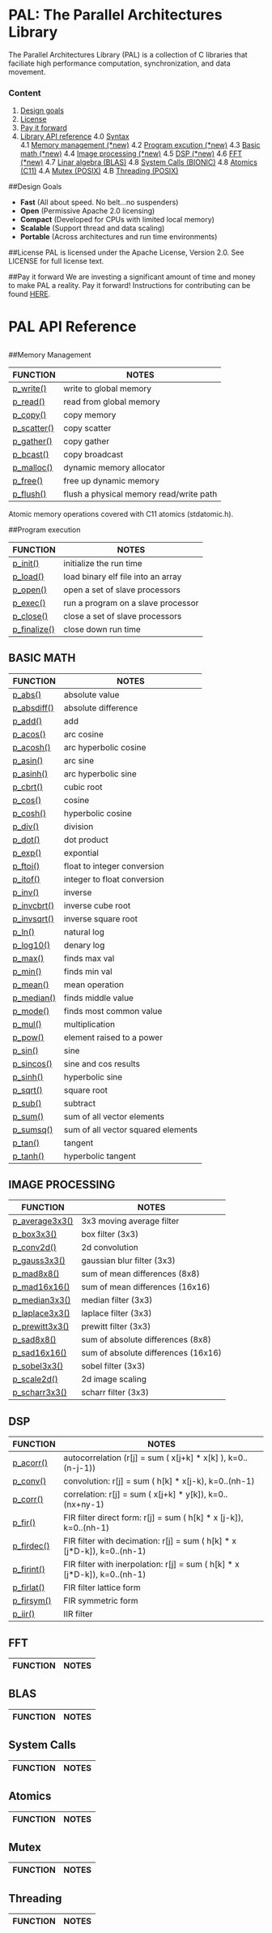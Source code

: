PAL: The Parallel Architectures Library
========================================

The Parallel Architectures Library (PAL) is a collection of C libraries that
faciliate high performance computation, synchronization, and data movement.

### Content
1. [Design goals](#design-goals)  
2. [License](#license)  
3. [Pay it forward](#pay-it-forward)  
4. [Library API reference](#pal-reference)
4.0 [Syntax](#syntax)   
4.1 [Memory management (*new)](#memory-management)
4.2 [Program excution (*new)](#program-execution)
4.3 [Basic math (*new)](#basic-math)
4.4 [Image processing (*new)](#image-processing)
4.5 [DSP (*new)](#dsp)
4.6 [FFT (*new)](#fft)
4.7 [Linar algebra (BLAS)](#blas)
4.8 [System Calls (BIONIC)](#system-calls)
4.8 [Atomics (C11)](#atomics)
4.A [Mutex (POSIX)](#mutex)
4.B [Threading (POSIX)](#threading)

##Design Goals

* **Fast**     (All about speed. No belt...no suspenders)
* **Open**     (Permissive Apache 2.0 licensing)
* **Compact**  (Developed for CPUs with limited local memory)
* **Scalable** (Support thread and data scaling)
* **Portable** (Across architectures and run time environments)   

##License
PAL is licensed under the Apache License, Version 2.0. See LICENSE for full license text.

##Pay it forward
We are investing a significant amount of time and money to make PAL a reality. 
Pay it forward! Instructions for contributing can be found [HERE](CONTRIBUTING.md). 


PAL API Reference
========================================
## 

##Memory Management

FUNCTION     | NOTES
------------ | -------------
[p_write()](hal/p_write.c)        | write to global memory
[p_read()](hal/p_read.c)          | read from global memory
[p_copy()](hal/p_copy.c)          | copy memory
[p_scatter()](hal/p_scatter.c)    | copy scatter
[p_gather()](hal/p_gather.c)      | copy gather
[p_bcast()](hal/p_bcast.c)        | copy broadcast
[p_malloc()](hal/p_malloc.c)      | dynamic memory allocator
[p_free()](hal/p_free.c)          | free up dynamic memory
[p_flush()](math/p_flush.c)       | flush a physical memory read/write path  

Atomic memory operations covered with C11 atomics (stdatomic.h).

##Program execution

FUNCTION     | NOTES
------------ | -------------
[p_init()](hal/p_init.c)         | initialize the run time
[p_load()](hal/p_load.c)         | load binary elf file into an array
[p_open()](hal/p_open.c)         | open a set of slave processors
[p_exec()](hal/p_exec.c)         | run a program on a slave processor
[p_close()](hal/p_close.c)       | close a set of slave processors
[p_finalize()](hal/p_finalize.c) | close down run time


## BASIC MATH
FUNCTION     | NOTES
------------ | -------------
[p_abs()](math/p_abs.c)          | absolute value
[p_absdiff()](math/p_absdiff.c)  | absolute difference
[p_add()](math/p_add.c)          | add
[p_acos()](math/p_acos.c)        | arc cosine
[p_acosh()](math/p_acosh.c)      | arc hyperbolic cosine
[p_asin()](math/p_asin.c)        | arc sine
[p_asinh()](math/p_asinh.c)      | arc hyperbolic sine
[p_cbrt()](math/p_cbrt.c)        | cubic root
[p_cos()](math/p_cos.c)          | cosine
[p_cosh()](math/p_cosh.c)        | hyperbolic cosine
[p_div()](math/p_div.c)          | division
[p_dot()](math/p_dot.c)          | dot product
[p_exp()](math/p_div.c)          | expontial
[p_ftoi()](math/p_ftoi.c)        | float to integer conversion
[p_itof()](math/p_itof.c)        | integer to float conversion
[p_inv()](math/p_inv.c)          | inverse
[p_invcbrt()](math/p_invcbrt.c)  | inverse cube root
[p_invsqrt()](math/p_invcbrt.c)  | inverse square root
[p_ln()](math/p_invcbrt.c)       | natural log
[p_log10()](math/p_log10.c)      | denary log
[p_max()](math/p_max.c)          | finds max val
[p_min()](math/p_min.c)          | finds min val
[p_mean()](math/p_mean.c)        | mean operation
[p_median()](math/p_mean.c)      | finds middle value
[p_mode()](math/p_mode.c)        | finds most common value
[p_mul()](math/p_mul.c)          | multiplication
[p_pow()](math/p_pow.c)          | element raised to a power
[p_sin()](math/p_sin.c)          | sine
[p_sincos()](math/p_sincos.c)    | sine and cos results
[p_sinh()](math/p_sinh.c)        | hyperbolic sine
[p_sqrt()](math/p_sqrt.c)        | square root
[p_sub()](math/p_sub.c)          | subtract
[p_sum()](math/p_sum.c)          | sum of all vector elements
[p_sumsq()](math/p_sumsq.c)      | sum of all vector squared elements 
[p_tan()](math/p_tan.c)          | tangent
[p_tanh()](math/p_tanh.c)        | hyperbolic tangent

## IMAGE PROCESSING

FUNCTION     | NOTES
------------ | -------------
[p_average3x3()](math/p_average3x3.c) | 3x3 moving average filter
[p_box3x3()](math/p_box3x3.c)         | box filter (3x3)
[p_conv2d()](math/p_conv2d.c)         | 2d convolution
[p_gauss3x3()](math/p_gauss3x3.c)     | gaussian blur filter (3x3)
[p_mad8x8()](math/p_mad8x8.c)         | sum of mean differences (8x8)
[p_mad16x16()](math/p_mad16x16.c)     | sum of mean differences (16x16)
[p_median3x3()](math/p_median3x3.c)   | median filter (3x3)
[p_laplace3x3()](math/p_laplace3x3.c) | laplace filter (3x3)
[p_prewitt3x3()](math/p_prewitt3x3.c) | prewitt filter (3x3)
[p_sad8x8()](math/p_sad8x8.c)         | sum of absolute differences (8x8)
[p_sad16x16()](math/p_sad16x16.c)     | sum of absolute differences (16x16)
[p_sobel3x3()](math/p_sobel3x3.c)     | sobel filter (3x3)
[p_scale2d()](math/p_scale2d.c)       | 2d image scaling
[p_scharr3x3()](math/p_scharr3x3.c)   | scharr filter (3x3)

## DSP

FUNCTION     | NOTES
------------ | -------------
[p_acorr()](math/p_acorr.c) | autocorrelation (r[j] = sum ( x[j+k] * x[k] ), k=0..(n-j-1))
[p_conv()](math/p_conv.c) | convolution: r[j] = sum ( h[k] * x[j-k), k=0..(nh-1)
[p_corr()](math/p_corr.c) | correlation: r[j] = sum ( x[j+k] * y[k]), k=0..(nx+ny-1)
[p_fir()](math/p_fir.c) | FIR filter direct form: r[j] = sum ( h[k] * x [j-k]), k=0..(nh-1)
[p_firdec()](math/p_firdec.c) | FIR filter with decimation: r[j] = sum ( h[k] * x [j*D-k]), k=0..(nh-1)
[p_firint()](math/p_firint.c) | FIR filter with inerpolation: r[j] = sum ( h[k] * x [j*D-k]), k=0..(nh-1)
[p_firlat()](math/p_firlat.c) | FIR filter lattice form
[p_firsym()](math/p_firsym.c) | FIR symmetric form
[p_iir()](math/p_iir.c) | IIR filter


## FFT

FUNCTION     | NOTES
------------ | -------------

## BLAS

FUNCTION     | NOTES
------------ | -------------

## System Calls

FUNCTION     | NOTES
------------ | -------------

## Atomics

FUNCTION     | NOTES
------------ | -------------

## Mutex

FUNCTION     | NOTES
------------ | -------------

## Threading

FUNCTION     | NOTES
------------ | -------------